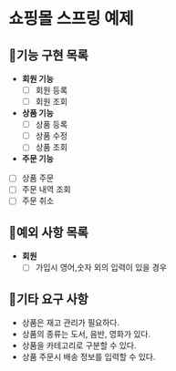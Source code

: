 # 쇼핑몰 스프링 예제

## 📜기능 구현 목록

- **회원 기능**
  - [ ] 회원 등록
  - [ ] 회원 조회
- **상품 기능**
  - [ ] 상품 등록
  - [ ] 상품 수정
  - [ ] 상품 조회
- **주문 기능**

* [ ] 상품 주문
* [ ] 주문 내역 조회
* [ ] 주문 취소

## 🎯예외 사항 목록

- **회원**
  - [ ] 가입시 영어,숫자 외의 입력이 있을 경우

## 🚬기타 요구 사항

- 상품은 재고 관리가 필요하다.
- 상품의 종류는 도서, 음반, 영화가 있다.
- 상품을 카테고리로 구분할 수 있다.
- 상품 주문시 배송 정보를 입력할 수 있다.
